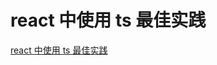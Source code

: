 # react 中使用 ts 最佳实践

[react 中使用 ts 最佳实践](https://mp.weixin.qq.com/s?__biz=MzA3MjU5NjU2NA==&mid=2455503216&idx=1&sn=150dc044176963749235b333e726cfdd&chksm=88b34c4bbfc4c55d965fce92b14c3d83e33ced0692c1e0fb32a275b7323ff6d88a7c7b8e1003&scene=21#wechat_redire)

